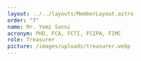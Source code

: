```yaml
---
layout: ../../layouts/MemberLayout.astro
order: "7"
name: Mr. Yemi Sanni
acronym: PHD, FCA, FCTI, FCIPA, FIMC
role: Treasurer
picture: /images/uploads/treasurer.webp
---
```

